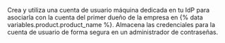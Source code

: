 Crea y utiliza una cuenta de usuario máquina dedicada en tu IdP para asociarla con la cuenta del primer dueño de la empresa en {% data variables.product.product_name %}. Almacena las credenciales para la cuenta de usuario de forma segura en un administrador de contraseñas.
